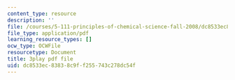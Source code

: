```yaml
---
content_type: resource
description: ''
file: /courses/5-111-principles-of-chemical-science-fall-2008/dc8533ec83838c9ff255743c278dc54f_eyDAcbzXgb4.pdf
file_type: application/pdf
learning_resource_types: []
ocw_type: OCWFile
resourcetype: Document
title: 3play pdf file
uid: dc8533ec-8383-8c9f-f255-743c278dc54f
---
```


